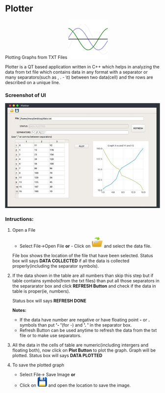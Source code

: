 # Plotter
Plotting Graphs from TXT Files
![Plotter](/images/plottericon.png?raw=true "Plotter")

Plotter is a QT based application written in C++ which helps in analyzing the data from txt file which contains data in any format with a separator or many separators(such as , . - \t) between two data(cell) and the rows are described on a unique line.

### Screenshot of UI
![PlotterSnapShot](/images/PlotterSnapShot.jpg?raw=true "ScreenShot of UI")

### Intructions:
1. Open a File
      - Select File->Open File 
         **or**
       - Click on ![OpenFile](/images/OpenFile.jpg?raw=true "OpenFile") and select the data file.
       
   File box shows the location of the file that have been selected.
   Status box will says **DATA COLLECTED** if all the data is collected properly(including the separator symbols).
   
   
2. If the data shown in the table are all numbers than skip this step but if table contains *symbols*(from the txt files) than put all those separators in the separarator box and click **REFRESH Button** and check if the data in table is proper(ie, numbers).

    Status box will says **REFRESH DONE**
    
      **Notes:**
      - If the data have number are negative or have floating point **-** or **.** symbols than put **'- '**(for -) and **'. '** in the separator box.
      - Refresh Button can be used anytime to refresh the data from the txt file or to make use separators. 

3. All the data in the cells of table are numeric(including intergers and floating both), now click on **Plot Button** to plot the graph.
      Graph will be plotted.
      Status box will says **DATA PLOTTED**

4. To save the plotted graph
      - Select File-> Save Image
         **or**
      - Click on ![SaveImage](/images/saveimage-1.png?raw=true "Save Image") and open the location to save the image.
